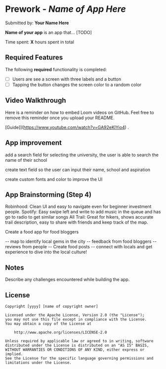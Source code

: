 # Prework - *Name of App Here*

Submitted by: **Your Name Here**

**Name of your app** is an app that... [TODO] 

Time spent: **X** hours spent in total

## Required Features

The following **required** functionality is completed:

- [ ] Users are see a screen with three labels and a button
- [ ] Tapping the button changes the screen color to a random color
 
## Video Walkthrough

Here is a reminder on how to embed Loom videos on GitHub. Feel free to remove this reminder once you upload your README. 

[Guide]](https://www.youtube.com/watch?v=GA92eKlYio4) .

## App improvement 
add a search field for selecting the university, the user is able to search the name of their school 

create text field so the user can input their name, school and aspiration 

create custom fonts and color to improve the UI


## App Brainstorming (Step 4)
Robinhood: Clean UI and easy to navigate even for beginner investment people. 
Spotify: Easy swipe left and write to add music in the queue and has go to radio to get similar songs 
All Trail: Great for hikers, shows accurate trail description, easy to share with friends and keep track of the map. 


Create a food app for food bloggers

-- map to identify local gems in the city 
-- feedback from food bloggers
-- reviews from people 
-- Create food posts 
-- connect with locals and get experience to dive into the local culture! 




## Notes

Describe any challenges encountered while building the app.

## License

    Copyright [yyyy] [name of copyright owner]

    Licensed under the Apache License, Version 2.0 (the "License");
    you may not use this file except in compliance with the License.
    You may obtain a copy of the License at

        http://www.apache.org/licenses/LICENSE-2.0

    Unless required by applicable law or agreed to in writing, software
    distributed under the License is distributed on an "AS IS" BASIS,
    WITHOUT WARRANTIES OR CONDITIONS OF ANY KIND, either express or implied.
    See the License for the specific language governing permissions and
    limitations under the License.
